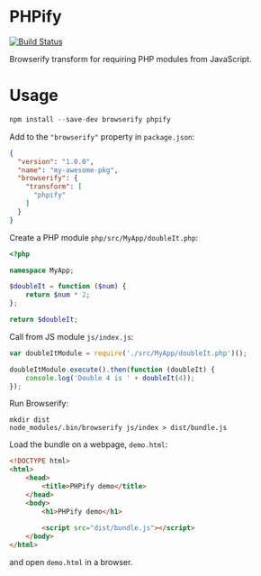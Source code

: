 PHPify
=======

[![Build Status](https://secure.travis-ci.org/uniter/phpify.png?branch=master)](http://travis-ci.org/uniter/phpify)

Browserify transform for requiring PHP modules from JavaScript.

Usage
=====
```javascript
npm install --save-dev browserify phpify
```

Add to the `"browserify"` property in `package.json`:
```json
{
  "version": "1.0.0",
  "name": "my-awesome-pkg",
  "browserify": {
    "transform": [
      "phpify"
    ]
  }
}
```

Create a PHP module `php/src/MyApp/doubleIt.php`:
```php
<?php

namespace MyApp;

$doubleIt = function ($num) {
    return $num * 2;
};

return $doubleIt; 
```

Call from JS module `js/index.js`:
```javascript
var doubleItModule = require('./src/MyApp/doubleIt.php')();

doubleItModule.execute().then(function (doubleIt) {
    console.log('Double 4 is ' + doubleIt(4));
});
```

Run Browserify:
```shell
mkdir dist
node_modules/.bin/browserify js/index > dist/bundle.js
```

Load the bundle on a webpage, `demo.html`:
```html
<!DOCTYPE html>
<html>
    <head>
        <title>PHPify demo</title>
    </head>
    <body>
        <h1>PHPify demo</h1>
        
        <script src="dist/bundle.js"></script>
    </body>
</html>
```

and open `demo.html` in a browser.
